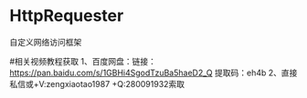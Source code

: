 # HttpRequester
自定义网络访问框架

#相关视频教程获取
1、百度网盘：链接：https://pan.baidu.com/s/1GBHi4SgodTzuBa5haeD2_Q
                               提取码：eh4b
2、直接私信或+V:zengxiaotao1987 +Q:280091932索取
